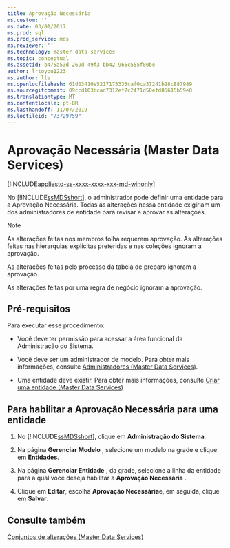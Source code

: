 ```yaml
---
title: Aprovação Necessária
ms.custom: ''
ms.date: 03/01/2017
ms.prod: sql
ms.prod_service: mds
ms.reviewer: ''
ms.technology: master-data-services
ms.topic: conceptual
ms.assetid: b475a53d-269d-49f3-bb42-965c555f80be
author: lrtoyou1223
ms.author: lle
ms.openlocfilehash: 61d03410e5217175335caf0ca37241b28c887989
ms.sourcegitcommit: 09ccd103bcad7312ef7c2471d50efd85615b59e8
ms.translationtype: MT
ms.contentlocale: pt-BR
ms.lasthandoff: 11/07/2019
ms.locfileid: "73729759"
---
```

# <a name="approval-required-master-data-services"></a>Aprovação Necessária (Master Data Services)

[!INCLUDE[appliesto-ss-xxxx-xxxx-xxx-md-winonly](../includes/appliesto-ss-xxxx-xxxx-xxx-md-winonly.md)]

  No [!INCLUDE[ssMDSshort](../includes/ssmdsshort-md.md)], o administrador pode definir uma entidade para a Aprovação Necessária. Todas as alterações nessa entidade exigiriam um dos administradores de entidade para revisar e aprovar as alterações.  
  
> [!NOTE]  
>  As alterações feitas nos membros folha requerem aprovação. As alterações feitas nas hierarquias explícitas preteridas e nas coleções ignoram a aprovação.  
>   
>  As alterações feitas pelo processo da tabela de preparo ignoram a aprovação.  
>   
>  As alterações feitas por uma regra de negócio ignoram a aprovação.  
  
## <a name="prerequisites"></a>Pré-requisitos  
 Para executar esse procedimento:  
  
-   Você deve ter permissão para acessar a área funcional da Administração do Sistema.  
  
-   Você deve ser um administrador de modelo. Para obter mais informações, consulte [Administradores &#40;Master Data Services&#41;](../master-data-services/administrators-master-data-services.md).  
  
-   Uma entidade deve existir. Para obter mais informações, consulte [Criar uma entidade &#40;Master Data Services&#41;](../master-data-services/create-an-entity-master-data-services.md)  
  
## <a name="to-enable-approval-required-for-an-entity"></a>Para habilitar a Aprovação Necessária para uma entidade  
  
1.  No [!INCLUDE[ssMDSshort](../includes/ssmdsshort-md.md)], clique em **Administração do Sistema**.  
  
2.  Na página **Gerenciar Modelo** , selecione um modelo na grade e clique em **Entidades**.  
  
3.  Na página **Gerenciar Entidade** , da grade, selecione a linha da entidade para a qual você deseja habilitar a  **Aprovação Necessária** .  
  
4.  Clique em **Editar**, escolha **Aprovação Necessária**e, em seguida, clique em **Salvar**.  
  
## <a name="see-also"></a>Consulte também  
 [Conjuntos de alterações &#40;Master Data Services&#41;](../master-data-services/changesets-master-data-services.md)  
  
  
